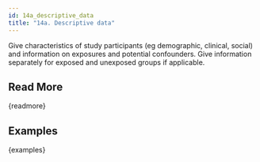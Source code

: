 ```yaml
---
id: 14a_descriptive_data
title: "14a. Descriptive data"
---
```

Give characteristics of study participants (eg demographic, clinical, social) and information on exposures and potential confounders. Give information separately for exposed and unexposed groups if applicable.

## Read More

{readmore}

## Examples

{examples}